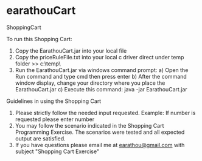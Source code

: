 # earathouCart
ShoppingCart


To run this Shopping Cart:

1) Copy the EarathouCart.jar into your local file
2) Copy the priceRuleFile.txt into your local c driver direct under temp folder >> c:\temp\
3) Run the EarathouCart.jar via windows command prompt:
 a) Open the Run command and type cmd then press enter
 b) After the command window display, change your directory where you place the EarathouCart.jar
 c) Execute this command: java -jar EarathouCart.jar
 
Guidelines in using the Shopping Cart
1) Please strictly follow the needed input requested. Example: If number is requested please enter number
2) You may follow the scenario indicated in the Shopping Cart Programming Exercise. The scenarios were tested and all expected output are satisfied.
3) If you have questions please email me at earathou@gmail.com with subject "Shopping Cart Exercise"
